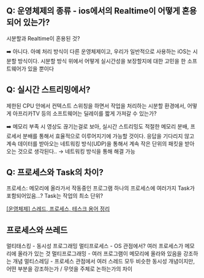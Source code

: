 ## Q: 운영체제의 종류 - ios에서의 Realtime이 어떻게 혼용되어 있는가?
시분할과 Realtime이 혼용된 것?

➡️ 아니다. 아예 처리 방식이 다른 운영체제이고, 우리가 일반적으로 사용하는 iOS는 시분할 방식이다. 
시분할 방식 위에서 어떻게 실시간성을 보장할지에 대한 고민을 한 소프트웨어가 있을 뿐이다

## Q: 실시간 스트리밍에서?
제한된 CPU 안에서 컨텍스트 스위칭을 하면서 작업을 처리하는 시분할 환경에서,
어떻게 아프리카TV 등의 소프트웨어는 딜레이를 짧게 가져갈 수 있는가?

➡️ 메모리 부족 시 영상도 끊기는걸로 보아, 실시간 스트리밍도 적절한 메모리 분배, 프로세서 분배를 통해서 효율적으로 이루어지기에 가능할 것이다.
응답을 기다리지 않고 계속 데이터를 받아오는 네트워킹 방식(UDP)을 통해서 계속 작은 단위의 패킷을 받아오는 것으로 생각된다.. → 네트워킹 방식을 통해 해결 가능

## Q: 프로세스와 Task의 차이?
프로세스: 메모리에 올라가서 작동중인 프로그램
하나의 프로세스에 여러가지 Task가 포함되어있음...?
Task는 작업의 최소 단위?

[[운영체제] 스레드, 프로세스, 테스크 용어 정리](http://itnovice1.blogspot.com/2019/08/blog-post_26.html) 

## 프로세스와 쓰레드
멀티태스킹 - 동시성 프로그래밍
멀티프로세스 - OS 관점에서? 여러 프로세스가 메모리에 올라가 있는 것
멀티프로그래밍 - 여러 프로그램이 메모리에 올라와 있음을 강조하는 개념
멀티스레딩 - 프로세스 관점에서 여러 스레드
모두 비슷한 동시성 개념이지만, 어떤 부분을 강조하는가 / 무엇을 주체로 논하는가의 차이
